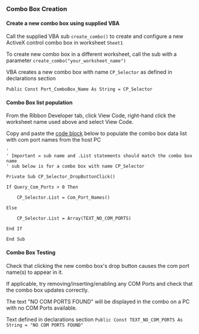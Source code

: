 
### Combo Box Creation

#### Create a new combo box using supplied VBA

Call the supplied VBA sub `create_combo()` to create and configure a new ActiveX control combo box in worksheet `Sheet1`

To create new combo box in a different worksheet, call the sub with a parameter `create_combo("your_worksheet_name")`

VBA creates a new combo box with name `CP_Selector` as defined in declarations section  

`Public Const Port_ComboBox_Name As String = CP_Selector`

#### Combo Box list population

From the Ribbon Developer tab, click View Code, right-hand click the worksheet name used above and select View Code.

Copy and paste the [code block](/combobox/Sheet1.bas) below to populate the combo box data list with com port names from the host PC

```
'
' Important = sub name and .List statements should match the combo box name
' sub below is for a combo box with name CP_Selector

Private Sub CP_Selector_DropButtonClick()

If Query_Com_Ports > 0 Then

    CP_Selector.List = Com_Port_Names()

Else

    CP_Selector.List = Array(TEXT_NO_COM_PORTS)

End If

End Sub

```
#### Combo Box Testing

Check that clicking the new combo box's drop button causes the com port name(s) to appear in it.   

If applicable, try removing/inserting/enabling any COM Ports and check that the combo box updates correctly. 

The text "NO COM PORTS FOUND" will be displayed in the combo on a PC with no COM Ports available.  

Text defined in declarations section `Public Const TEXT_NO_COM_PORTS As String = "NO COM PORTS FOUND"`

